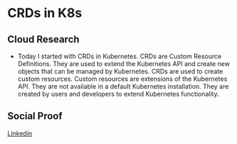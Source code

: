 # CRDs in K8s

## Cloud Research

- Today I started with CRDs in Kubernetes. CRDs are Custom Resource Definitions. They are used to extend the Kubernetes API and create new objects that can be managed by Kubernetes. CRDs are used to create custom resources. Custom resources are extensions of the Kubernetes API. They are not available in a default Kubernetes installation. They are created by users and developers to extend Kubernetes functionality.

## Social Proof

[Linkedin](https://www.linkedin.com/feed/update/urn:li:share:7090029568928972801/)